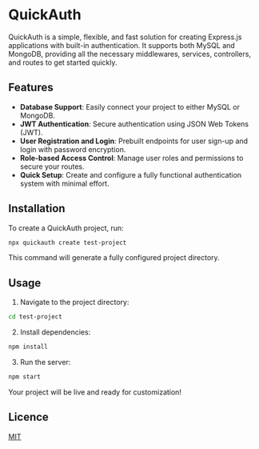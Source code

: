 # QuickAuth

QuickAuth is a simple, flexible, and fast solution for creating Express.js applications with built-in authentication. It supports both MySQL and MongoDB, providing all the necessary middlewares, services, controllers, and routes to get started quickly.

## Features

- **Database Support**: Easily connect your project to either MySQL or MongoDB.
- **JWT Authentication**: Secure authentication using JSON Web Tokens (JWT).
- **User Registration and Login**: Prebuilt endpoints for user sign-up and login with password encryption.
- **Role-based Access Control**: Manage user roles and permissions to secure your routes.
- **Quick Setup**: Create and configure a fully functional authentication system with minimal effort.

## Installation

To create a QuickAuth project, run:

```bash
npx quickauth create test-project 
```
This command will generate a fully configured project directory.
## Usage
1. Navigate to the project directory:
```bash
cd test-project
```
2. Install dependencies:
```bash
npm install
```
3. Run the server:
```bash
npm start
```
Your project will be live and ready for customization!
## Licence
[MIT](https://choosealicense.com/licenses/mit/)


